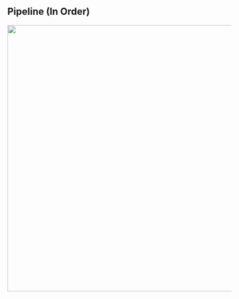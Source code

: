 ## Pipeline (In Order)

<a href="url"><img src="https://github.com/pelinozsezer/ripple-classifier/blob/main/preprocessing/6_by_3601_data/pipeline2.png" height="600" width="800" ></a>
